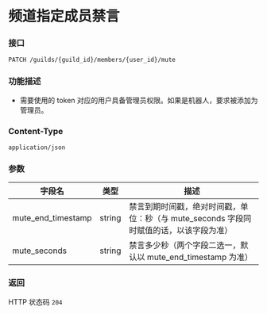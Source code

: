 # 频道指定成员禁言

### 接口
`PATCH /guilds/{guild_id}/members/{user_id}/mute`

### 功能描述
- 需要使用的 token 对应的用户具备管理员权限。如果是机器人，要求被添加为管理员。

### Content-Type

`application/json`

### 参数
| 字段名    | 类型                   | 描述                                                 |
| -------  | --------------------- |----------------------------------------------------|
| mute_end_timestamp | string | 禁言到期时间戳，绝对时间戳，单位：秒（与 mute_seconds 字段同时赋值的话，以该字段为准） |
| mute_seconds | string | 禁言多少秒（两个字段二选一，默认以 mute_end_timestamp 为准）           |

### 返回
HTTP 状态码 `204`